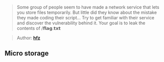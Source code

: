 > Some group of people seem to have made a network service that lets you store
> files temporarily. But little did they know about the mistake they made coding
> their script... Try to get familiar with their service and discover the
> vulnerability behind it. Your goal is to leak the contents of /𝗳𝗹𝗮𝗴.𝘁𝘅𝘁

> Author: **[hfz][author-profile]**

## Micro storage

[author-profile]: https://app.hackthebox.eu/users/19832
